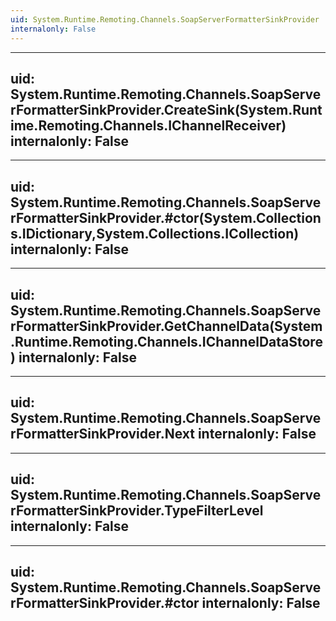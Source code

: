 ```yaml
---
uid: System.Runtime.Remoting.Channels.SoapServerFormatterSinkProvider
internalonly: False
---
```


---
uid: System.Runtime.Remoting.Channels.SoapServerFormatterSinkProvider.CreateSink(System.Runtime.Remoting.Channels.IChannelReceiver)
internalonly: False
---

---
uid: System.Runtime.Remoting.Channels.SoapServerFormatterSinkProvider.#ctor(System.Collections.IDictionary,System.Collections.ICollection)
internalonly: False
---

---
uid: System.Runtime.Remoting.Channels.SoapServerFormatterSinkProvider.GetChannelData(System.Runtime.Remoting.Channels.IChannelDataStore)
internalonly: False
---

---
uid: System.Runtime.Remoting.Channels.SoapServerFormatterSinkProvider.Next
internalonly: False
---

---
uid: System.Runtime.Remoting.Channels.SoapServerFormatterSinkProvider.TypeFilterLevel
internalonly: False
---

---
uid: System.Runtime.Remoting.Channels.SoapServerFormatterSinkProvider.#ctor
internalonly: False
---
